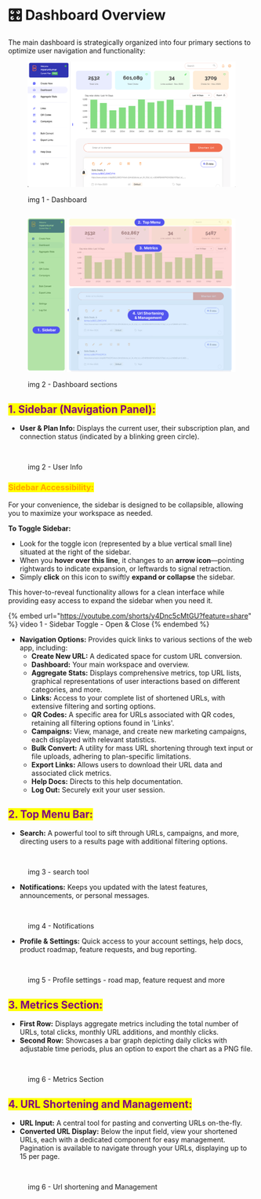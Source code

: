 # 🎛 Dashboard Overview

The main dashboard is strategically organized into four primary sections to optimize user navigation and functionality:



<figure><img src="../.gitbook/assets/dashboard 1.png" alt=""><figcaption><p>img 1 - Dashboard</p></figcaption></figure>

##

<figure><img src="../.gitbook/assets/dashsections.jpg" alt=""><figcaption><p>img 2 - Dashboard sections</p></figcaption></figure>

## <mark style="color:purple;">1. Sidebar (Navigation Panel):</mark>

* **User & Plan Info:** Displays the current user, their subscription plan, and connection status (indicated by a blinking green circle).

<div align="left">

<figure><img src="../.gitbook/assets/Screenshot 2023-11-02 at 3.50.55 PM.png" alt="" width="256"><figcaption><p>img 2 - User Info</p></figcaption></figure>

</div>

### <mark style="color:orange;">Sidebar Accessibility:</mark>

For your convenience, the sidebar is designed to be collapsible, allowing you to maximize your workspace as needed.

**To Toggle Sidebar:**&#x20;

* Look for the toggle icon (represented by a blue vertical small line) situated at the right of the sidebar.
* When you **hover over this line**, it changes to an **arrow icon**—pointing rightwards to indicate expansion, or leftwards to signal retraction.
* Simply **click** on this icon to swiftly **expand or collapse** the sidebar.

This hover-to-reveal functionality allows for a clean interface while providing easy access to expand the sidebar when you need it.

{% embed url="https://youtube.com/shorts/y4Dnc5cMtGU?feature=share" %}
video 1 - Sidebar Toggle - Open & Close
{% endembed %}



* **Navigation Options:** Provides quick links to various sections of the web app, including:
  * **Create New URL:** A dedicated space for custom URL conversion.
  * **Dashboard:** Your main workspace and overview.
  * **Aggregate Stats:** Displays comprehensive metrics, top URL lists, graphical representations of user interactions based on different categories, and more.
  * **Links:** Access to your complete list of shortened URLs, with extensive filtering and sorting options.
  * **QR Codes:** A specific area for URLs associated with QR codes, retaining all filtering options found in 'Links'.
  * **Campaigns:** View, manage, and create new marketing campaigns, each displayed with relevant statistics.
  * **Bulk Convert:** A utility for mass URL shortening through text input or file uploads, adhering to plan-specific limitations.
  * **Export Links:** Allows users to download their URL data and associated click metrics.
  * **Help Docs:** Directs to this help documentation.
  * **Log Out:** Securely exit your user session.

## <mark style="color:purple;">2. Top Menu Bar:</mark>

* **Search:** A powerful tool to sift through URLs, campaigns, and more, directing users to a results page with additional filtering options.

<figure><img src="../.gitbook/assets/Screenshot 2023-11-02 at 3.52.40 PM.png" alt=""><figcaption><p>img 3 - search tool</p></figcaption></figure>

* **Notifications:** Keeps you updated with the latest features, announcements, or personal messages.

<figure><img src="../.gitbook/assets/Screenshot 2023-11-02 at 3.51.46 PM.png" alt=""><figcaption><p>img 4 - Notifications</p></figcaption></figure>

* **Profile & Settings:** Quick access to your account settings, help docs, product roadmap, feature requests, and bug reporting.

<figure><img src="../.gitbook/assets/Screenshot 2023-11-02 at 3.51.54 PM.png" alt=""><figcaption><p>img 5 - Profile settings - road map, feature request and more</p></figcaption></figure>

## <mark style="color:purple;">3. Metrics Section:</mark>

* **First Row:** Displays aggregate metrics including the total number of URLs, total clicks, monthly URL additions, and monthly clicks.
* **Second Row:** Showcases a bar graph depicting daily clicks with adjustable time periods, plus an option to export the chart as a PNG file.

<figure><img src="../.gitbook/assets/Screenshot 2023-11-02 at 3.54.48 PM (1).png" alt=""><figcaption><p>img 6 - Metrics Section</p></figcaption></figure>

## <mark style="color:purple;">4. URL Shortening and Management:</mark>

* **URL Input:** A central tool for pasting and converting URLs on-the-fly.
* **Converted URL Display:** Below the input field, view your shortened URLs, each with a dedicated component for easy management. Pagination is available to navigate through your URLs, displaying up to 15 per page.

<figure><img src="../.gitbook/assets/Screenshot 2023-11-02 at 3.55.51 PM.png" alt=""><figcaption><p>img 6 - Url shortening and Management</p></figcaption></figure>
